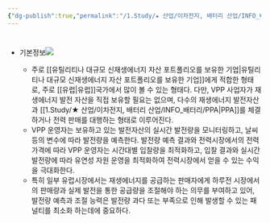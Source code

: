 ```yaml
---
{"dg-publish":true,"permalink":"/1.Study/★ 산업/이차전지, 배터리 산업/INFO_배터리/발전량 예측 및 최적화 모델/","created":"2024-11-20T21:02:27.686+09:00","updated":"2025-06-03T20:07:21.525+09:00"}
---
```


#

- 기본정보![](https://i.imgur.com/2sZgB7I.png)

	- 주로 [[유틸리티나 대규모 신재생에너지 자산 포트폴리오를 보유한 기업\|유틸리티나 대규모 신재생에너지 자산 포트폴리오를 보유한 기업]]에게 적합한 형태로, 주로 [[유럽\|유럽]]국가에서 많이 볼 수 있는 형태다. 다만, VPP 사업자가 재생에너지 발전 자산을 직접 보유할 필요는 없으며, 다수의 재생에너지 발전자산과 [[1.Study/★ 산업/이차전지, 배터리 산업/INFO_배터리/PPA\|PPA]]를 체결하거나 전력 판매를 대행하는 형태로 이루어진다.
	- VPP 운영자는 보유하고 있는 발전자산의 실시간 발전량을 모니터링하고, 날씨 등의 변수에 따라 발전량을 예측한다. 발전량 예측 결과와 전력시장에서의 전력 가격에 따라 VPP 운영자는 시간대별 입찰량을 최적화하고, 입찰 결과와 실시간 발전량에 따라 유연성 자원 운영을 최적화하여 전력시장에서 얻을 수 있는 수익을 극대화한다. 
	- 특히 일부 유럽시장에서는 재생에너지를 공급하는 판매자에게 하루전 시장에서의 판매량과 실제 발전을 통한 공급량을 조절해야 하는 의무를 부여하고 있어, 발전량 예측과 조절 능력은 발전량 과다 또는 부족으로 인해 발생할 수 있는 패널티를 최소화 하는데에 중요하다.